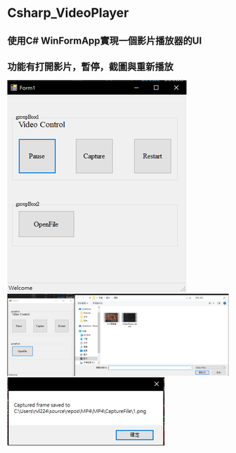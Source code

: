 # Csharp_VideoPlayer
## 使用C# WinFormApp實現一個影片播放器的UI
## 功能有打開影片，暫停，截圖與重新播放

![image](https://github.com/Wei0209/Csharp_VideoPlayer/blob/main/demo_img/UI_interface.png)
![image](https://github.com/Wei0209/Csharp_VideoPlayer/blob/main/demo_img/UI_interface2.png)
![image](https://github.com/Wei0209/Csharp_VideoPlayer/blob/main/demo_img/UI_interface3.png)
